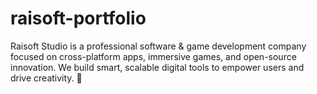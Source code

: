 # raisoft-portfolio
Raisoft Studio is a professional software &amp; game development company focused on cross-platform apps, immersive games, and open-source innovation. We build smart, scalable digital tools to empower users and drive creativity. 🚀
